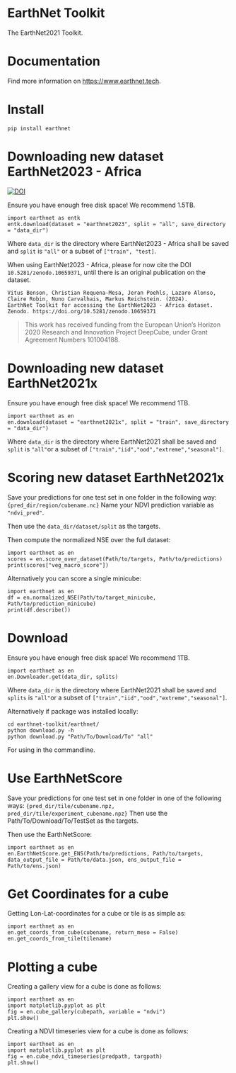 # EarthNet Toolkit

The EarthNet2021 Toolkit.

# Documentation
Find more information on https://www.earthnet.tech.

# Install
```
pip install earthnet
```

# Downloading new dataset EarthNet2023 - Africa

[![DOI](https://zenodo.org/badge/DOI/10.5281/zenodo.10659371.svg)](https://doi.org/10.5281/zenodo.10659371)

Ensure you have enough free disk space! We recommend 1.5TB.
```
import earthnet as entk
entk.download(dataset = "earthnet2023", split = "all", save_directory = "data_dir")
```
Where `data_dir` is the directory where EarthNet2023 - Africa shall be saved and `split` is `"all"` or a subset of `["train", "test]`.

When using EarthNet2023 - Africa, please for now cite the DOI `10.5281/zenodo.10659371`, until there is an original publication on the dataset. 
```
Vitus Benson, Christian Requena-Mesa, Jeran Poehls, Lazaro Alonso, Claire Robin, Nuno Carvalhais, Markus Reichstein. (2024). 
EarthNet Toolkit for accessing the EarthNet2023 - Africa dataset.
Zenodo. https://doi.org/10.5281/zenodo.10659371
```

> This work has received funding from the European Union’s Horizon 2020 Research and Innovation Project DeepCube, under Grant Agreement Numbers 101004188.

# Downloading new dataset EarthNet2021x

Ensure you have enough free disk space! We recommend 1TB.
```
import earthnet as en
en.download(dataset = "earthnet2021x", split = "train", save_directory = "data_dir")
```
Where  `data_dir` is the directory where EarthNet2021 shall be saved and `split` is `"all"`or a subset of `["train","iid","ood","extreme","seasonal"]`.

# Scoring new dataset EarthNet2021x

Save your predictions for one test set in one folder in the following way:
`{pred_dir/region/cubename.nc}`
Name your NDVI prediction variable as `"ndvi_pred"`.

Then use the `data_dir/dataset/split` as the targets.

Then compute the normalized NSE over the full dataset:
```
import earthnet as en
scores = en.score_over_dataset(Path/to/targets, Path/to/predictions)
print(scores["veg_macro_score"])
```

Alternatively you can score a single minicube:
```
import earthnet as en
df = en.normalized_NSE(Path/to/target_minicube, Path/to/prediction_minicube)
print(df.describe())
```


# Download
Ensure you have enough free disk space! We recommend 1TB.
```
import earthnet as en
en.Downloader.get(data_dir, splits)
```
Where  `data_dir` is the directory where EarthNet2021 shall be saved and `splits` is `"all"`or a subset of `["train","iid","ood","extreme","seasonal"]`.


Alternatively if package was installed locally:
```
cd earthnet-toolkit/earthnet/
python download.py -h
python download.py "Path/To/Download/To" "all"
```
For using in the commandline.

# Use EarthNetScore
Save your predictions for one test set in one folder in one of the following ways:
`{pred_dir/tile/cubename.npz, pred_dir/tile/experiment_cubename.npz}`
Then use the Path/To/Download/To/TestSet as the targets.

Then use the EarthNetScore:
```
import earthnet as en
en.EarthNetScore.get_ENS(Path/to/predictions, Path/to/targets, data_output_file = Path/to/data.json, ens_output_file = Path/to/ens.json)
```

# Get Coordinates for a cube
Getting Lon-Lat-coordinates for a cube or tile is as simple as:
```
import earthnet as en
en.get_coords_from_cube(cubename, return_meso = False)
en.get_coords_from_tile(tilename)
```

# Plotting a cube
Creating a gallery view for a cube is done as follows:
```
import earthnet as en
import matplotlib.pyplot as plt
fig = en.cube_gallery(cubepath, variable = "ndvi")
plt.show()
```

Creating a NDVI timeseries view for a cube is done as follows:
```
import earthnet as en
import matplotlib.pyplot as plt
fig = en.cube_ndvi_timeseries(predpath, targpath)
plt.show()
```
